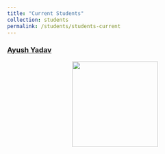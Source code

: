 ```yaml
---
title: "Current Students"
collection: students
permalink: /students/students-current
---
```


### [Ayush Yadav](https://www.linkedin.com/in/aysrox/)
<p align="center">
  <img src="/images/team/ayush.jpg" height="200px" width="200px" />
</p>